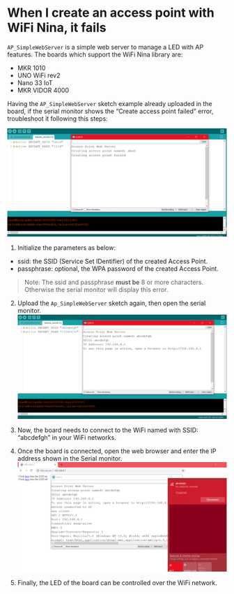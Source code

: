 
# When I create an access point with WiFi Nina, it fails

`AP_SimpleWebServer` is a simple web server to manage a LED with AP features. The boards which support the WiFi Nina library are:
* MKR 1010
* UNO WiFi rev2
* Nano 33 IoT
* MKR VIDOR 4000

Having the `AP_SimpleWebServer` sketch example already uploaded in the board, if the serial monitor shows the “Create access point failed” error, troubleshoot it following this steps:

![Error screenshot](/assets/img/software/libraries/ninaAccessPointFail1.png)

 1. Initialize the parameters as below:
  * ssid: the SSID (Service Set IDentifier) of the created Access Point.
  * passphrase: optional, the WPA password of the created Access Point.

  > Note: The ssid and passphrase **must be** 8 or more characters. Otherwise the serial monitor will display this error.

2. Upload the `Ap_SimpleWebServer` sketch again, then open the serial monitor.
  ![Serial monitor message](/assets/img/software/libraries/ninaAccessPointFail2.png)

3. Now, the board needs to connect to the WiFi named with SSID: “abcdefgh” in your WiFi networks.
4. Once the board is connected, open the web browser and enter the IP address shown in the Serial monitor.
![IP address in the Browser](/assets/img/software/libraries/ninaAccessPointFail3.png)
5. Finally, the LED of the board can be controlled over the WiFi network.
